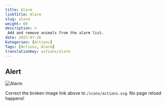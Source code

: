 ```yaml
---
title: Alarm
linkTitle: Alarm
slug: alarm
weight: 60
description: >
 Add and remove animals from the alarm list.
date: 2023-07-26
Kategorien: [Actions]
Tags: [Actions, Alarm]
translationKey: actions/alarm
---
```


## Alert

![Alarm](/icons/actions-broken.svg)

Correct the broken image link above to `/icons/actions.svg`.
No page reload happens!